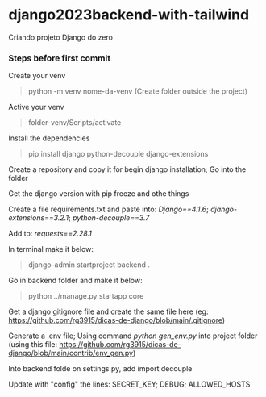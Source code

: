 # django2023backend-with-tailwind

Criando projeto Django do zero

### Steps before first commit

Create your venv

> python -m venv nome-da-venv (Create folder outside the project)

Active your venv

> folder-venv/Scripts/activate

Install the dependencies

> pip install django python-decouple django-extensions

Create a repository and copy it for begin django installation; Go into the folder

Get the django version with pip freeze and othe things

Create a file requirements.txt and paste into:
_Django==4.1.6_;
_django-extensions==3.2.1_;
_python-decouple==3.7_

Add to:
_requests==2.28.1_

In terminal make it below:

> django-admin startproject backend .

Go in backend folder and make it below:

> python ../manage.py startapp core

Get a django gitignore file and create the same file here (eg: https://github.com/rg3915/dicas-de-django/blob/main/.gitignore)

Generate a .env file; Using command _python gen_env.py_ into project folder (using this file: https://github.com/rg3915/dicas-de-django/blob/main/contrib/env_gen.py)

Into backend folde on settings.py, add import decouple

Update with "config" the lines:
SECRET_KEY;
DEBUG;
ALLOWED_HOSTS
